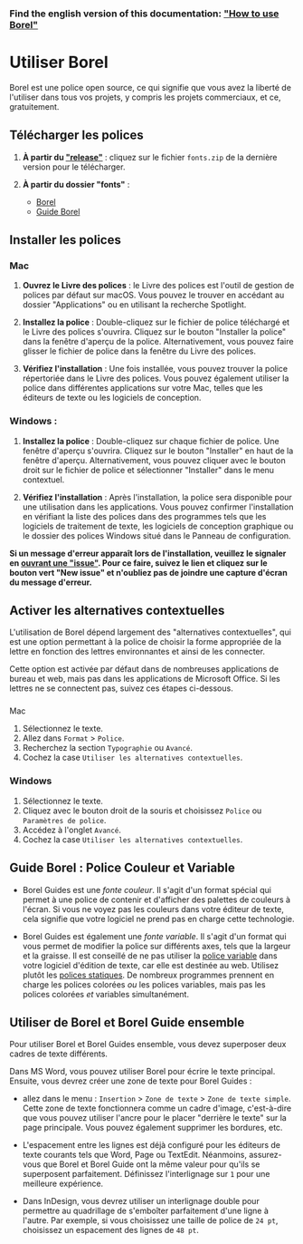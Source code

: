 ### Find the english version of this documentation: ["How to use Borel"](./README_en.md)

# Utiliser Borel

Borel est une police open source, ce qui signifie que vous avez la liberté de l'utiliser dans tous vos projets, y compris les projets commerciaux, et ce, gratuitement.

## Télécharger les polices

1. **À partir du ["release"](https://github.com/RosaWagner/Borel/releases)** : cliquez sur le fichier `fonts.zip` de la dernière version pour le télécharger.

2. **À partir du dossier "fonts"** :
   - [Borel](../Borel/fonts/ttf/)
   - [Guide Borel](../BorelGuides/fonts/ttf/)

## Installer les polices
### Mac

1. **Ouvrez le Livre des polices** : le Livre des polices est l'outil de gestion de polices par défaut sur macOS. Vous pouvez le trouver en accédant au dossier "Applications" ou en utilisant la recherche Spotlight.

2. **Installez la police** : Double-cliquez sur le fichier de police téléchargé et le Livre des polices s'ouvrira. Cliquez sur le bouton "Installer la police" dans la fenêtre d'aperçu de la police. Alternativement, vous pouvez faire glisser le fichier de police dans la fenêtre du Livre des polices.

3. **Vérifiez l'installation** : Une fois installée, vous pouvez trouver la police répertoriée dans le Livre des polices. Vous pouvez également utiliser la police dans différentes applications sur votre Mac, telles que les éditeurs de texte ou les logiciels de conception.

### Windows :

1. **Installez la police** : Double-cliquez sur chaque fichier de police. Une fenêtre d'aperçu s'ouvrira. Cliquez sur le bouton "Installer" en haut de la fenêtre d'aperçu. Alternativement, vous pouvez cliquer avec le bouton droit sur le fichier de police et sélectionner "Installer" dans le menu contextuel.

1. **Vérifiez l'installation** : Après l'installation, la police sera disponible pour une utilisation dans les applications. Vous pouvez confirmer l'installation en vérifiant la liste des polices dans des programmes tels que les logiciels de traitement de texte, les logiciels de conception graphique ou le dossier des polices Windows situé dans le Panneau de configuration.

**Si un message d'erreur apparaît lors de l'installation, veuillez le signaler en [ouvrant une "issue"](https://github.com/RosaWagner/Borel/issues). Pour ce faire, suivez le lien et cliquez sur le bouton vert "New issue" et n'oubliez pas de joindre une capture d'écran du message d'erreur.**

## Activer les alternatives contextuelles

L'utilisation de Borel dépend largement des "alternatives contextuelles", qui est une option permettant à la police de choisir la forme appropriée de la lettre en fonction des lettres environnantes et ainsi de les connecter.

Cette option est activée par défaut dans de nombreuses applications de bureau et web, mais pas dans les applications de Microsoft Office. Si les lettres ne se connectent pas, suivez ces étapes ci-dessous.

###

 Mac

1. Sélectionnez le texte.
2. Allez dans `Format` > `Police`.
3. Recherchez la section `Typographie` ou `Avancé`.
4. Cochez la case `Utiliser les alternatives contextuelles`.

### Windows

1. Sélectionnez le texte.
2. Cliquez avec le bouton droit de la souris et choisissez `Police` ou `Paramètres de police`.
3. Accédez à l'onglet `Avancé`.
4. Cochez la case `Utiliser les alternatives contextuelles`.

## Guide Borel : Police Couleur et Variable 

- Borel Guides est une *fonte couleur*. Il s'agit d'un format spécial qui permet à une police de contenir et d'afficher des palettes de couleurs à l'écran. Si vous ne voyez pas les couleurs dans votre éditeur de texte, cela signifie que votre logiciel ne prend pas en charge cette technologie.

- Borel Guides est également une *fonte variable*. Il s'agit d'un format qui vous permet de modifier la police sur différents axes, tels que la largeur et la graisse. Il est conseillé de ne pas utiliser la [police variable](./BorelGuides/fonts/variable/) dans votre logiciel d'édition de texte, car elle est destinée au web. Utilisez plutôt les [polices statiques](./BorelGuides/fonts/ttf/). De nombreux programmes prennent en charge les polices colorées *ou* les polices variables, mais pas les polices colorées *et* variables simultanément.

## Utiliser de Borel et Borel Guide ensemble

Pour utiliser Borel et Borel Guides ensemble, vous devez superposer deux cadres de texte différents.

Dans MS Word, vous pouvez utiliser Borel pour écrire le texte principal. Ensuite, vous devrez créer une zone de texte pour Borel Guides :

- allez dans le menu : `Insertion` > `Zone de texte` > `Zone de texte simple`. Cette zone de texte fonctionnera comme un cadre d'image, c'est-à-dire que vous pouvez utiliser l'ancre pour le placer "derrière le texte" sur la page principale. Vous pouvez également supprimer les bordures, etc.

- L'espacement entre les lignes est déjà configuré pour les éditeurs de texte courants tels que Word, Page ou TextEdit. Néanmoins, assurez-vous que Borel et Borel Guide ont la même valeur pour qu'ils se superposent parfaitement. Définissez l'interlignage sur `1` pour une meilleure expérience.

- Dans InDesign, vous devrez utiliser un interlignage double pour permettre au quadrillage de s'emboîter parfaitement d'une ligne à l'autre. Par exemple, si vous choisissez une taille de police de `24 pt`, choisissez un espacement des lignes de `48 pt`.